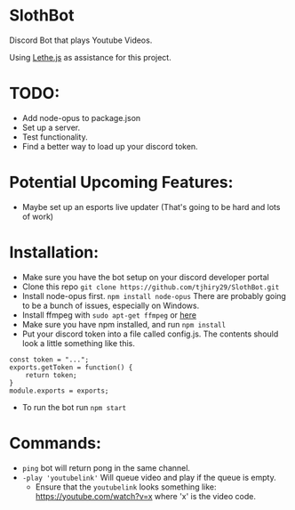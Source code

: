 # SlothBot
Discord Bot that plays Youtube Videos.

Using [Lethe.js](https://github.com/meew0/Lethe) as assistance for this project.

# TODO:
- Add node-opus to package.json
- Set up a server.
- Test functionality.
- Find a better way to load up your discord token.

# Potential Upcoming Features:
- Maybe set up an esports live updater (That's going to be hard and lots of work)

# Installation:
- Make sure you have the bot setup on your discord developer portal
- Clone this repo `git clone https://github.com/tjhiry29/SlothBot.git`
- Install node-opus first. `npm install node-opus` There are probably going to be a bunch of issues, especially on Windows.
- Install ffmpeg with `sudo apt-get ffmpeg` or [here](ffmpeg.zeranoe.com/builds/)
- Make sure you have npm installed, and run `npm install`
- Put your discord token into a file called config.js.
    The contents should look a little something like this.
```
const token = "...";
exports.getToken = function() {
    return token;
}
module.exports = exports;
```
- To run the bot run `npm start`

# Commands:
- `ping` bot will return pong in the same channel.
- `-play 'youtubelink'` Will queue video and play if the queue is empty.
    - Ensure that the `youtubelink` looks something like:  https://youtube.com/watch?v=x where 'x' is the video code.

